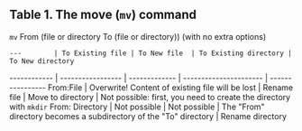 ## Table 1. The move (```mv```) command

```mv``` From (file or directory To (file or directory)) (with no extra options)


    ---        | To Existing file | To New file  | To Existing directory | To New directory 
 ------------ | ----------------- | ------------- | ---------------------- | ----------------
 From:File | Overwrite! Content of existing file will be lost | Rename file | Move to directory | Not possible: first, you need to create the directory with ```mkdir``` 
 From: Directory | Not possible | Not possible | The "From" directory becomes a subdirectory of the "To" directory | Rename directory 